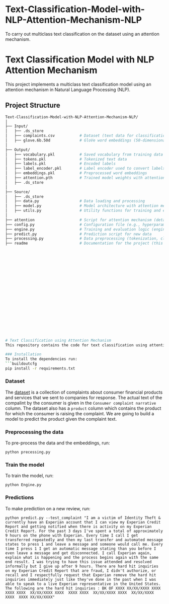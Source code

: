 # Text-Classification-Model-with-NLP-Attention-Mechanism-NLP
To carry out multiclass text classification on the dataset using an attention mechanism.



# Text Classification Model with NLP Attention Mechanism

This project implements a multiclass text classification model using an attention mechanism in Natural Language Processing (NLP).

## Project Structure

```bash
Text-Classification-Model-with-NLP-Attention-Mechanism-NLP/
│
├── Input/
│   ├── .ds_store
│   ├── complaints.csv           # Dataset (text data for classification)
│   ├── glove.6b.50d             # GloVe word embeddings (50-dimensional)
│
├── Output/
│   ├── vocabulary.pkl           # Saved vocabulary from training data
│   ├── tokens.pkl               # Tokenized text data
│   ├── labels.pkl               # Encoded labels
│   ├── label_encoder.pkl        # Label encoder used to convert labels to numbers
│   ├── embeddings.pkl           # Preprocessed word embeddings
│   ├── attention.pth            # Trained model weights with attention mechanism
│   ├── .ds_store
│
├── Source/
│   ├── .ds_store
│   ├── data.py                  # Data loading and processing
│   ├── model.py                 # Model architecture with attention mechanism
│   ├── utils.py                 # Utility functions for training and evaluation
│
├── attention                    # Script for attention mechanism (details unknown)
├── config.py                    # Configuration file (e.g., hyperparameters, paths)
├── engine.py                    # Training and evaluation logic (engine)
├── predict.py                   # Prediction script for new data
├── processing.py                # Data preprocessing (tokenization, cleaning, etc.)
├── readme                       # Documentation for the project (this file)





















# Text Classification using Attention Mechanism
This repository contains the code for text classification using attention model and glove pre-trained vectors.

### Installation
To install the dependencies run:
```buildoutcfg
pip install -r requirements.txt
```

### Dataset
The [dataset](https://catalog.data.gov/dataset/consumer-complaint-database) is a collection of complaints about consumer financial products and services that we sent to companies for response. The actual text of the compalint by the consumer is given in the `Consumer complaint narrative` column. The dataset also has a `product` column which contains the product for which the consumer is raising the complaint. We are going to build a model to predict the product given the complaint text. 

### Preprocessing the data
To pre-process the data and the embeddings, run:
```buildoutcfg
python precessing.py
```

### Train the model
To train the model, run:
```buildoutcfg
python Engine.py 
```

### Predictions
To make prediction on a new review, run:
```buildoutcfg
python predict.py --test_complaint "I am a victim of Identity Theft & currently have an Experian account that I can view my Experian Credit Report and getting notified when there is activity on my Experian Credit Report. For the past 3 days I've spent a total of approximately 9 hours on the phone with Experian. Every time I call I get transferred repeatedly and then my last transfer and automated message states to press 1 and leave a message and someone would call me. Every time I press 1 I get an automatic message stating than you before I even leave a message and get disconnected. I call Experian again, explain what is happening and the process begins again with the same end result. I was trying to have this issue attended and resolved informally but I give up after 9 hours. There are hard hit inquiries on my Experian Credit Report that are fraud, I didn't authorize, or recall and I respectfully request that Experian remove the hard hit inquiries immediately just like they've done in the past when I was able to speak to a live Experian representative in the United States. The following are the hard hit inquiries : BK OF XXXX XX/XX/XXXX XXXX XXXX XXXX  XX/XX/XXXX XXXX  XXXX XXXX  XX/XX/XXXX XXXX  XX/XX/XXXX XXXX  XXXX XX/XX/XXXX"
```

